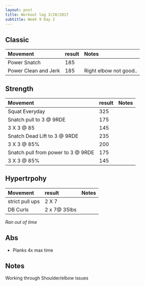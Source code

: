 ```yaml
---
layout: post
title: Workout log 3/28/2017 
subtitle: Week 9 Day 2
---
```


## Classic

| Movement | result | Notes |
| :------ | :--- | :--- |
| Power Snatch | 185 | | 
| Power Clean and Jerk | 185 | Right elbow not good.. | 

## Strength

| Movement | result | Notes |
| :------ |:--- | :--- |
| Squat Everyday | 325 | | 
| Snatch pull to 3 @ 9RDE | 175 | |
| 3 X 3 @ 85 | 145 | |
| Snatch Dead Lift to 3 @ 9RDE | 235 | 
| 3 X 3 @ 85% | 200 | |
| Snatch pull from power to 3 @ 9RDE | 175 | |
| 3 X 3 @ 85% | 145 | |

## Hypertrpohy

| Movement | result | Notes |
| :------ |:--- | :--- |
| strict pull ups | 2 X 7 | |
| DB Curls | 2 x 7@  35lbs | |

_Ran out of time_

## Abs
* Planks 4x max time

## Notes
Working through Shoulder/elbow issues